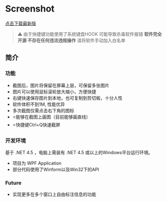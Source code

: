 # Screenshot

[点击下载最新版](https://github.com/838239178/Screenshot/releases/download/0.3.3/screenshot.exe)

> ⚠️ 由于快捷键功能使用了系统键盘HOOK 可能导致杀毒软件报错 **软件完全开源 不存在任何违法违规操作** 请将软件手动加入白名单

## 简介

### 功能

- 截图后，图片将保留在屏幕上层，可保留多张图片
- 图片可以使用鼠标滚轮放大缩小，方便快捷
- 右键快速保存图片到本地，也可复制到剪切板，十分人性
- 软件体积不到1M, 性能优异 
- 多次截图仅需点击右下角的图标
- :star:能够在截图上画图（目前能够画直线）
- :star:快捷键Ctrl+Q快速截屏

### 开发环境

基于 .NET 4.5 ，电脑上需装有 .NET 4.5 或以上的Windows平台运行环境。

- 项目为 WPF Application
- 部分代码使用了Winform以及Win32下的API

### Future

- 实现更多在多个窗口上自由标注信息的功能
